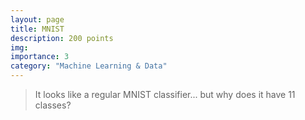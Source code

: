 ```yaml
---
layout: page
title: MNIST
description: 200 points
img:
importance: 3
category: "Machine Learning & Data"
---
```


> It looks like a regular MNIST classifier... but why does it have 11 classes?